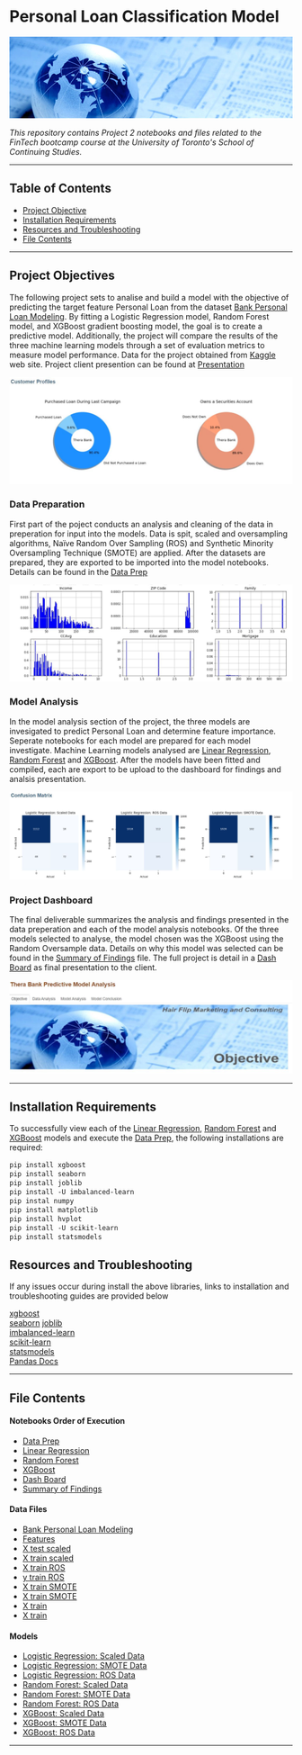 # Personal Loan Classification Model

![intro_photo](images/finance-banner.jpg)

*This repository contains Project 2 notebooks and files related to the FinTech bootcamp course at the University of Toronto's School of Continuing Studies.*

---

## Table of Contents

- [Project Objective](#Project-Objectives)
- [Installation Requirements](#Installation-Requirements)
- [Resources and Troubleshooting](#Resources-Troubleshooting )
- [File Contents](#File-Contents)

---

## Project Objectives 

The following project sets to analise and build a model with the objective of predicting the target feature Personal Loan from the dataset [Bank Personal Loan Modeling](resources/Bank_Personal_Loan_Modelling.csv). By fitting a Logistic Regression model, Random Forest model, and XGBoost gradient boosting model, the goal is to create a predictive model. Additionally, the project will compare the results of the three machine learning models through a set of evaluation metrics to measure model performance. Data for the project obtained from [Kaggle](https://www.kaggle.com/itsmesunil/bank-loan-modelling) web site.  Project client presention can be found at [Presentation](https://docs.google.com/presentation/d/1N5HOKt-uyLLUkpeimOF0ZEk_Jug90DNzwXK89CogXWE/edit?usp=sharing)

![obj_readme.JPG](images/obj_readme.JPG)

### Data Preparation 

First part of the poject conducts an analysis and cleaning of the data in preperation for input into the models.  Data is spit, scaled and oversampling algorithms, Naïve Random Over Sampling (ROS) and Synthetic Minority Oversampling Technique (SMOTE) are applied. After the datasets are prepared, they are exported to be imported into the model notebooks.  Details can be found in the [Data Prep](data_prep.ipynb)

![data_readme.JPG](images/data_readme.JPG)

### Model Analysis 

In the model analysis section of the project, the three models are invesigated to predict Personal Loan and determine feature importance.  Seperate notebooks for each model are prepared for each model investigate.  Machine Learning models analysed are [Linear Regression](logistical_regression.ipynb), [Random Forest](random_forest.ipynb) and [XGBoost](xgboost.ipynb).  After the models have been fitted and compiled, each are export to be upload to the dashboard for findings and analsis presentation.

![model_readme.JPG](images/model_readme.JPG)

### Project Dashboard

The final deliverable summarizes the analysis and findings presented in the data preperation and each of the model analysis notebooks. Of the three models selected to analyse, the model chosen was the XGBoost using the Random Oversample data.  Details on why this model was selected can be found in the  [Summary of Findings](Summary_of_Findings.md) file.  The full project is detail in a [Dash Board](thera_bank_dashboard.ipynb) as final presentation to the client.



![dash_readme.JPG](images/dash_readme.JPG)

---

## Installation Requirements

To successfully view each of the  [Linear Regression](logistical_regression.ipynb), [Random Forest](random_forest.ipynb) and [XGBoost](xgboost.ipynb) models and execute the [Data Prep](data_prep.ipynb), the following installations are required: 

```
pip install xgboost
pip install seaborn
pip install joblib
pip install -U imbalanced-learn
pip instal numpy
pip install matplotlib
pip install hvplot
pip install -U scikit-learn
pip install statsmodels

```
## Resources and Troubleshooting

If any issues occur during install the above libraries, links to installation and troubleshooting guides are provided below


[xgboost](https://xgboost.readthedocs.io/en/latest/build.html)    
[seaborn](https://seaborn.pydata.org/installing.html) 
[joblib](https://joblib.readthedocs.io/en/latest/installing.html)     
[imbalanced-learn](https://imbalanced-learn.readthedocs.io/en/stable/install.html)     
[scikit-learn](https://scikit-learn.org/stable/install.html)    
[statsmodels](https://www.statsmodels.org/stable/install.html)  
[Pandas Docs](https://pandas.pydata.org/pandas-docs/stable/getting_started/index.html)      

---

## File Contents

#### Notebooks Order of Execution

- [Data Prep](data_prep.ipynb)
- [Linear Regression](logistical_regression.ipynb)
- [Random Forest](random_forest.ipynb)
- [XGBoost](xgboost.ipynb)
- [Dash Board](thera_bank_dashboard.ipynb)  
- [Summary of Findings](Summary_of_Findings.md)

#### Data Files

- [Bank Personal Loan Modeling](resources/Bank_Personal_Loan_Modelling.csv)
- [Features](resources/features.csv)
- [X test scaled](resources/X_test_scaled.csv)
- [X train scaled](resources/X_train_scaled.csv)
- [X train ROS](resources/X_train_ros.csv)
- [y train ROS](resources/y_train_ros.csv)
- [X train SMOTE](resources/X_train_smote.csv)
- [X train SMOTE](resources/y_train_smote.csv)
- [X train](resources/X_train.csv)
- [X train](resources/y_train.csv)

#### Models
- [Logistic Regression: Scaled Data](models/log_scaled_model.joblib)
- [Logistic Regression: SMOTE Data](models/log_smote_model.joblib)
- [Logistic Regression: ROS Data](models/log_ros_model.joblib)
- [Random Forest: Scaled Data](models/rf_scaled_model.joblib)
- [Random Forest: SMOTE Data](models/rf_smote_model.joblib)
- [Random Forest: ROS Data](models/rf_ros_model.joblib)
- [XGBoost: Scaled Data](models/xgb_scaled_model.joblib)
- [XGBoost: SMOTE Data](models/xgb_smote_model.joblib)
- [XGBoost: ROS Data](models/xgb_ros_model.joblib)

---

